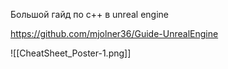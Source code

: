 Большой гайд по с++ в unreal engine

https://github.com/mjolner36/Guide-UnrealEngine

![[CheatSheet_Poster-1.png]]